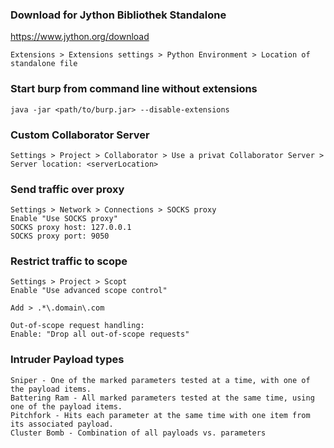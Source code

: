 ### Download for Jython Bibliothek Standalone
https://www.jython.org/download
```
Extensions > Extensions settings > Python Environment > Location of standalone file
```

### Start burp from command line without extensions
```
java -jar <path/to/burp.jar> --disable-extensions
```

### Custom Collaborator Server
```
Settings > Project > Collaborator > Use a privat Collaborator Server > Server location: <serverLocation>
```

### Send traffic over proxy
```
Settings > Network > Connections > SOCKS proxy
Enable "Use SOCKS proxy"
SOCKS proxy host: 127.0.0.1
SOCKS proxy port: 9050
```

### Restrict traffic to scope
```
Settings > Project > Scopt
Enable "Use advanced scope control"

Add > .*\.domain\.com

Out-of-scope request handling:
Enable: "Drop all out-of-scope requests"
```

### Intruder Payload types
```
Sniper - One of the marked parameters tested at a time, with one of the payload items.
Battering Ram - All marked parameters tested at the same time, using one of the payload items.
Pitchfork - Hits each parameter at the same time with one item from its associated payload.
Cluster Bomb - Combination of all payloads vs. parameters 
```

